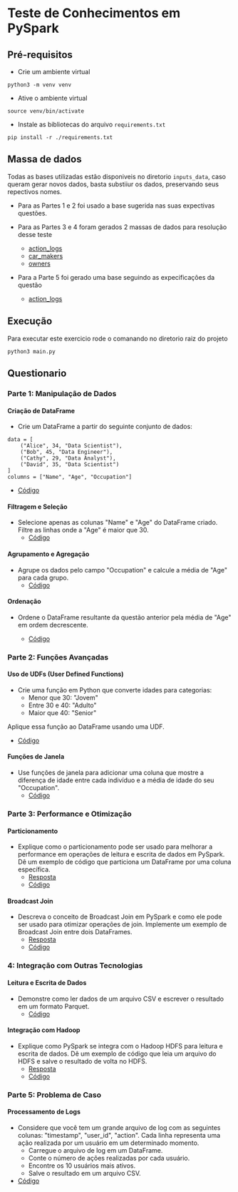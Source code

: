 # Teste de Conhecimentos em PySpark

## Pré-requisitos

- Crie um ambiente virtual
```
python3 -m venv venv
```

- Ative o ambiente virtual
```
source venv/bin/activate
```

- Instale as bibliotecas do arquivo `requirements.txt`
```
pip install -r ./requirements.txt
```

## Massa de dados

Todas as bases utilizadas estão disponiveis no diretorio `inputs_data`, caso queram gerar novos dados, basta substiiur os dados, preservando seus repectivos nomes.

- Para as Partes 1 e 2 foi usado a base sugerida nas suas expectivas questões.

- Para as Partes 3 e 4 foram gerados 2 massas de dados para resolução desse teste
  - [action_logs](https://www.mockaroo.com/e58bafd0)
  - [car_makers](https://www.mockaroo.com/ce885200)
  - [owners](https://www.mockaroo.com/246752f0)

- Para a Parte 5 foi gerado uma base seguindo as expecificações da questão
  - [action_logs](https://www.mockaroo.com/e58bafd0)

## Execução
Para executar este exercicio rode o comanando no diretorio raiz do projeto
```
python3 main.py
```

## Questionario

### Parte 1: Manipulação de Dados

#### Criação de DataFrame

- Crie um DataFrame a partir do seguinte conjunto de dados:

```
data = [
    ("Alice", 34, "Data Scientist"),
    ("Bob", 45, "Data Engineer"),
    ("Cathy", 29, "Data Analyst"),
    ("David", 35, "Data Scientist")
]
columns = ["Name", "Age", "Occupation"]
```

- [Código](./exec_base.py)

#### Filtragem e Seleção

- Selecione apenas as colunas "Name" e "Age" do DataFrame criado.
Filtre as linhas onde a "Age" é maior que 30.
  - [Código](./part_1/exec_1.py)

#### Agrupamento e Agregação

- Agrupe os dados pelo campo "Occupation" e calcule a média de "Age" para cada grupo.
  - [Código](./part_1/exec_2.py)

#### Ordenação

- Ordene o DataFrame resultante da questão anterior pela média de "Age" em ordem decrescente.

  - [Código](./part_1/exec_3.py)

### Parte 2: Funções Avançadas

#### Uso de UDFs (User Defined Functions)

- Crie uma função em Python que converte idades para categorias:
  - Menor que 30: "Jovem"
  - Entre 30 e 40: "Adulto"
  - Maior que 40: "Senior"
  
Aplique essa função ao DataFrame usando uma UDF.
- [Código](./part_2/exec_1.py)

#### Funções de Janela

- Use funções de janela para adicionar uma coluna que mostre a diferença de idade entre cada indivíduo e a média de idade do seu "Occupation".
  - [Código](./part_2/exec_2.py)

### Parte 3: Performance e Otimização

#### Particionamento

- Explique como o particionamento pode ser usado para melhorar a performance em operações de leitura e escrita de dados em PySpark. Dê um exemplo de código que particiona um DataFrame por uma coluna específica.
  - [Resposta](part_3/readme.md#particionamento)
  - [Código](./part_3/exec_1.py)

#### Broadcast Join

- Descreva o conceito de Broadcast Join em PySpark e como ele pode ser usado para otimizar operações de join. Implemente um exemplo de Broadcast Join entre dois DataFrames.
  - [Resposta](part_3/readme.md#broadcast-join)
  - [Código](./part_3/exec_2.py)

### 4: Integração com Outras Tecnologias

#### Leitura e Escrita de Dados

- Demonstre como ler dados de um arquivo CSV e escrever o resultado em um formato Parquet.
  - [Código](./part_4/exec_1.py)

#### Integração com Hadoop

- Explique como PySpark se integra com o Hadoop HDFS para leitura e escrita de dados. Dê um exemplo de código que leia um arquivo do HDFS e salve o resultado de volta no HDFS.
  - [Resposta](part_4/readme.md#relação-haddop---spark)
  - [Código](./part_4/exec_2.py)

### Parte 5: Problema de Caso

#### Processamento de Logs

- Considere que você tem um grande arquivo de log com as seguintes colunas: "timestamp", "user_id", "action". Cada linha representa uma ação realizada por um usuário em um determinado momento.
  - Carregue o arquivo de log em um DataFrame.
  - Conte o número de ações realizadas por cada usuário.
  - Encontre os 10 usuários mais ativos.
  - Salve o resultado em um arquivo CSV.
- [Código](./part_5/action_log.py)
